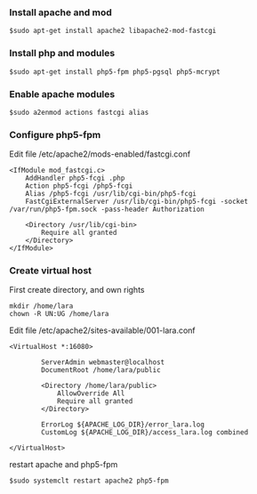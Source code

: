 ### Install apache and mod
```
$sudo apt-get install apache2 libapache2-mod-fastcgi
```
### Install php and modules
```
$sudo apt-get install php5-fpm php5-pgsql php5-mcrypt
```
### Enable apache modules
```
$sudo a2enmod actions fastcgi alias
```

### Configure php5-fpm
Edit file /etc/apache2/mods-enabled/fastcgi.conf
```
<IfModule mod_fastcgi.c>
    AddHandler php5-fcgi .php
    Action php5-fcgi /php5-fcgi
    Alias /php5-fcgi /usr/lib/cgi-bin/php5-fcgi
    FastCgiExternalServer /usr/lib/cgi-bin/php5-fcgi -socket /var/run/php5-fpm.sock -pass-header Authorization
    
    <Directory /usr/lib/cgi-bin>
        Require all granted
    </Directory>
</IfModule>
```
### Create virtual host
First create directory, and own rights
```
mkdir /home/lara
chown -R UN:UG /home/lara 
```
Edit file /etc/apache2/sites-available/001-lara.conf
```
<VirtualHost *:16080>

        ServerAdmin webmaster@localhost
        DocumentRoot /home/lara/public

        <Directory /home/lara/public>
            AllowOverride All
            Require all granted
        </Directory>

        ErrorLog ${APACHE_LOG_DIR}/error_lara.log
        CustomLog ${APACHE_LOG_DIR}/access_lara.log combined

</VirtualHost>
```
restart apache and php5-fpm
```
$sudo systemclt restart apache2 php5-fpm
```
